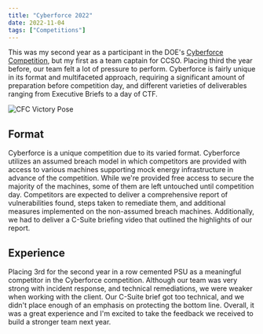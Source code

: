 ```yaml
---
title: "Cyberforce 2022"
date: 2022-11-04
tags: ["Competitions"]
---
```


This was my second year as a participant in the DOE's [Cyberforce Competition](https://cyberforce.energy.gov/), but my first as a team captain for CCSO. Placing third the year before, our team felt a lot of pressure to perform. Cyberforce is fairly unique in its format and multifaceted approach, requiring a significant amount of preparation before competition day, and different varieties of deliverables ranging from Executive Briefs to a day of CTF.

![CFC Victory Pose](security/cfc22.png "Nicklaus Giacobe, Petr Esakov, Liam Geyer, Jackson Ortiz, Brenden McShane, Alec Sudol, Jenna Fox")

## Format

Cyberforce is a unique competition due to its varied format. Cyberforce utilizes an assumed breach model in which competitors are provided with access to various machines supporting mock energy infrastructure in advance of the competition. While we're provided free access to secure the majority of the machines, some of them are left untouched until competition day. Competitors are expected to deliver a comprehensive report of vulnerabilities found, steps taken to remediate them, and additional measures implemented on the non-assumed breach machines. Additionally, we had to deliver a C-Suite briefing video that outlined the highlights of our report.

## Experience

Placing 3rd for the second year in a row cemented PSU as a meaningful competitor in the Cyberforce competition. Although our team was very strong with incident response, and technical remediations, we were weaker when working with the client. Our C-Suite brief got too technical, and we didn't place enough of an emphasis on protecting the bottom line. Overall, it was a great experience and I'm excited to take the feedback we received to build a stronger team next year.

